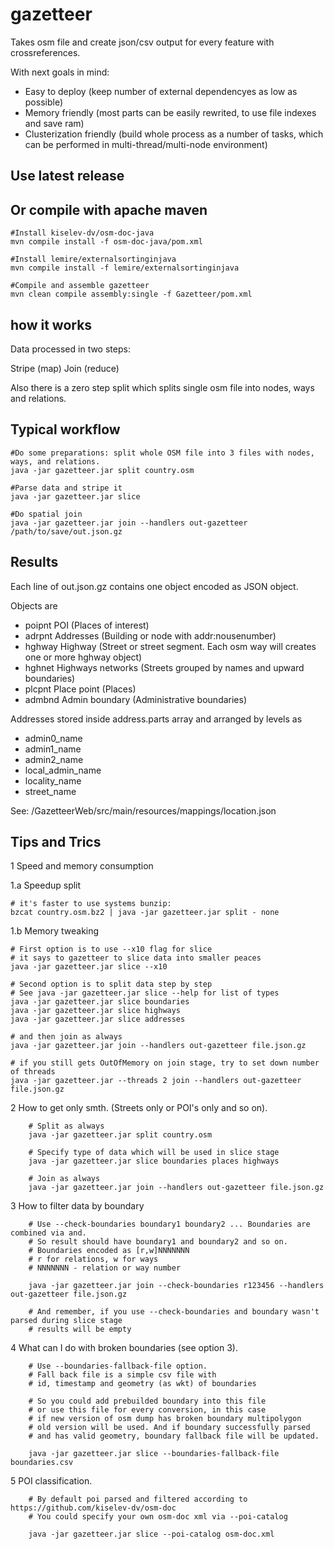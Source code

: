 gazetteer
=========

Takes osm file and create json/csv output for every feature with crossreferences. 

With next goals in mind:
* Easy to deploy (keep number of external dependencyes as low as possible)
* Memory friendly (most parts can be easily rewrited, to use file indexes and save ram)
* Clusterization friendly (build whole process as a number of tasks, which can be performed in multi-thread/multi-node environment)

Use latest release
------------------


Or compile with apache maven
------------------

    #Install kiselev-dv/osm-doc-java
    mvn compile install -f osm-doc-java/pom.xml
    
    #Install lemire/externalsortinginjava
    mvn compile install -f lemire/externalsortinginjava
    
    #Compile and assemble gazetteer
    mvn clean compile assembly:single -f Gazetteer/pom.xml
    
  
how it works
------------

Data processed in two steps:

Stripe (map)
Join   (reduce)

Also there is a zero step split which splits single osm file into nodes, ways and relations. 

Typical workflow
----------------

	#Do some preparations: split whole OSM file into 3 files with nodes, ways, and relations.
    java -jar gazetteer.jar split country.osm
    
    #Parse data and stripe it
    java -jar gazetteer.jar slice
    
	#Do spatial join
	java -jar gazetteer.jar join --handlers out-gazetteer /path/to/save/out.json.gz
	

Results
-------

Each line of out.json.gz contains one object encoded as JSON object. 

Objects are
* poipnt POI (Places of interest)
* adrpnt Addresses (Building or node with addr:nousenumber)
* hghway Highway (Street or street segment. Each osm way will creates one or more hghway object)
* hghnet Highways networks (Streets grouped by names and upward boundaries)
* plcpnt Place point (Places)
* admbnd Admin boundary (Administrative boundaries)

Addresses stored inside address.parts array and arranged by levels as
* admin0_name
* admin1_name
* admin2_name
* local_admin_name
* locality_name
* street_name

See: /GazetteerWeb/src/main/resources/mappings/location.json

Tips and Trics
--------------

1 Speed and memory consumption

1.a Speedup split

	# it's faster to use systems bunzip:
	bzcat country.osm.bz2 | java -jar gazetteer.jar split - none

1.b Memory tweaking
	
	# First option is to use --x10 flag for slice
	# it says to gazetteer to slice data into smaller peaces  
	java -jar gazetteer.jar slice --x10

	# Second option is to split data step by step
	# See java -jar gazetteer.jar slice --help for list of types
	java -jar gazetteer.jar slice boundaries
	java -jar gazetteer.jar slice highways
	java -jar gazetteer.jar slice addresses
	
	# and then join as always
	java -jar gazetteer.jar join --handlers out-gazetteer file.json.gz
	
	# if you still gets OutOfMemory on join stage, try to set down number of threads
	java -jar gazetteer.jar --threads 2 join --handlers out-gazetteer file.json.gz 
	
2 How to get only smth. (Streets only or POI's only and so on).
```    
    # Split as always 
    java -jar gazetteer.jar split country.osm

    # Specify type of data which will be used in slice stage
    java -jar gazetteer.jar slice boundaries places highways
    
    # Join as always
    java -jar gazetteer.jar join --handlers out-gazetteer file.json.gz
```   
3 How to filter data by boundary
```     	
 	# Use --check-boundaries boundary1 boundary2 ... Boundaries are combined via and. 
 	# So result should have boundary1 and boundary2 and so on.
 	# Boundaries encoded as [r,w]NNNNNNN 
 	# r for relations, w for ways
 	# NNNNNNN - relation or way number
    
    java -jar gazetteer.jar join --check-boundaries r123456 --handlers out-gazetteer file.json.gz
    
    # And remember, if you use --check-boundaries and boundary wasn't parsed during slice stage
    # results will be empty
```    
4 What can I do with broken boundaries (see option 3).    
```    
	# Use --boundaries-fallback-file option.
	# Fall back file is a simple csv file with 
	# id, timestamp and geometry (as wkt) of boundaries
    	
	# So you could add prebuilded boundary into this file
	# or use this file for every conversion, in this case
	# if new version of osm dump has broken boundary multipolygon
	# old version will be used. And if boundary successfully parsed
	# and has valid geometry, boundary fallback file will be updated. 
    	
	java -jar gazetteer.jar slice --boundaries-fallback-file boundaries.csv
```	
5 POI classification.
```    
	# By default poi parsed and filtered according to https://github.com/kiselev-dv/osm-doc 
	# You could specify your own osm-doc xml via --poi-catalog
    	
	java -jar gazetteer.jar slice --poi-catalog osm-doc.xml
```